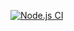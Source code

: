 [![Node.js CI](https://github.com/jeong-sys/actions/actions/workflows/node.js.yml/badge.svg)](https://github.com/jeong-sys/actions/actions/workflows/node.js.yml)
